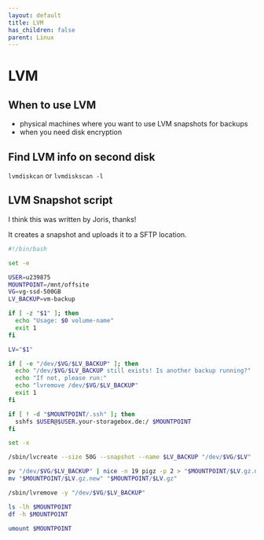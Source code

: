 ```yaml
---
layout: default
title: LVM
has_children: false
parent: Linux
---
```


# LVM

## When to use LVM

- physical machines where you want to use LVM snapshots for backups
- when you need disk encryption

## Find LVM info on second disk

`lvmdiskcan` or `lvmdiskscan -l`

## LVM Snapshot script

I think this was written by Joris, thanks!

It creates a snapshot and uploads it to a SFTP location.

```bash
#!/bin/bash

set -e

USER=u239875
MOUNTPOINT=/mnt/offsite
VG=vg-ssd-500GB
LV_BACKUP=vm-backup

if [ -z "$1" ]; then
  echo "Usage: $0 volume-name"
  exit 1
fi

LV="$1"

if [ -e "/dev/$VG/$LV_BACKUP" ]; then
  echo "/dev/$VG/$LV_BACKUP still exists! Is another backup running?"
  echo "If not, please run:"
  echo "lvremove /dev/$VG/$LV_BACKUP"
  exit 1
fi

if [ ! -d "$MOUNTPOINT/.ssh" ]; then
  sshfs $USER@$USER.your-storagebox.de:/ $MOUNTPOINT
fi

set -x

/sbin/lvcreate --size 50G --snapshot --name $LV_BACKUP "/dev/$VG/$LV"

pv "/dev/$VG/$LV_BACKUP" | nice -n 19 pigz -p 2 > "$MOUNTPOINT/$LV.gz.new"
mv "$MOUNTPOINT/$LV.gz.new" "$MOUNTPOINT/$LV.gz"

/sbin/lvremove -y "/dev/$VG/$LV_BACKUP"

ls -lh $MOUNTPOINT
df -h $MOUNTPOINT

umount $MOUNTPOINT
```
